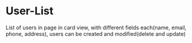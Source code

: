 # User-List
List of users in page in card view, with different fields each(name, email, phone, address), users can be created and modified(delete and update)
